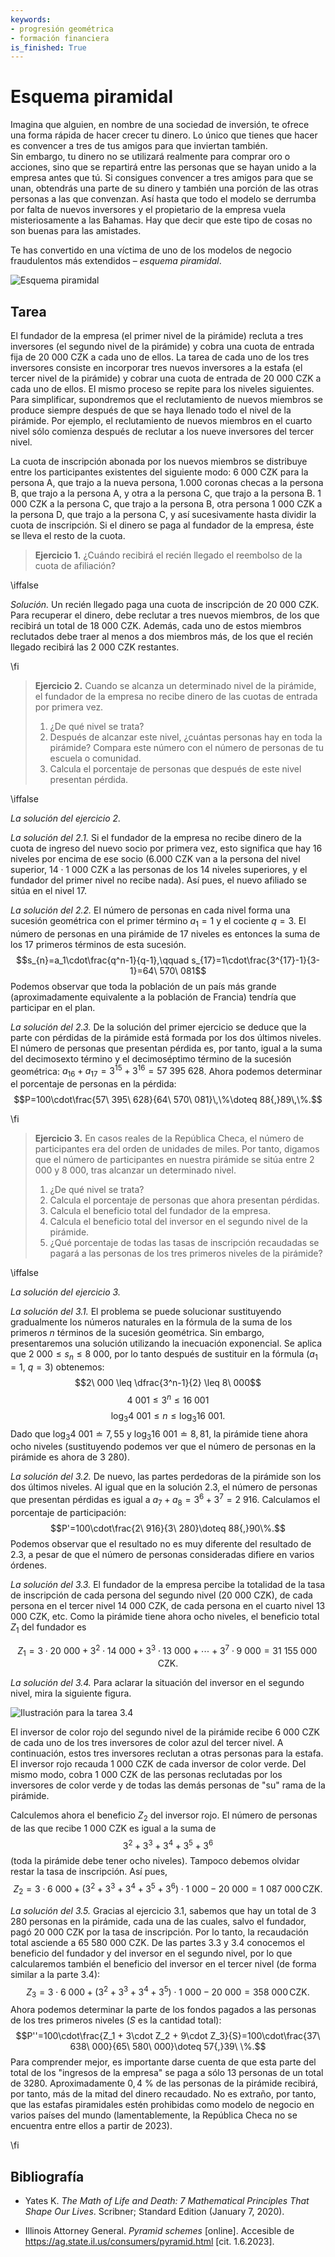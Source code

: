 ```yaml
---
keywords:
- progresión geométrica
- formación financiera
is_finished: True
---
```


# Esquema piramidal
Imagina que alguien, en nombre de una sociedad de inversión, te ofrece una forma rápida de hacer crecer tu dinero.
Lo único que tienes que hacer es convencer a tres de tus amigos para que inviertan también.  
Sin embargo, tu dinero no se utilizará realmente para comprar oro o acciones, sino que se repartirá entre las personas que se hayan unido a la empresa antes que tú. 
Si consigues convencer a tres amigos para que se unan, obtendrás una parte de su dinero y también una porción de las otras personas a las que convenzan. 
Así hasta que todo el modelo se derrumba por falta de nuevos inversores y el propietario de la empresa vuela misteriosamente a las Bahamas. 
Hay que decir que este tipo de cosas no son buenas para las amistades.

Te has convertido en una víctima de uno de los modelos de negocio fraudulentos más extendidos – *esquema piramidal*.

![Esquema piramidal](pyramida.png)

## Tarea

El fundador de la empresa (el primer nivel de la pirámide) recluta a tres inversores
(el segundo nivel de la pirámide) y cobra una cuota de entrada fija de 20 000 CZK a cada uno de ellos.
La tarea de cada uno de los tres inversores consiste en incorporar tres nuevos inversores a la estafa
(el tercer nivel de la pirámide) y cobrar una cuota de entrada de 20 000 CZK a cada uno de ellos. 
El mismo proceso se repite para los niveles siguientes. Para simplificar, supondremos que el reclutamiento
de nuevos miembros se produce siempre después de que se haya llenado todo el nivel de la pirámide. Por ejemplo, el reclutamiento de nuevos miembros
en el cuarto nivel sólo comienza después de reclutar a los nueve inversores del tercer nivel.

La cuota de inscripción abonada por los nuevos miembros se distribuye entre los participantes existentes del siguiente modo: 
6 000 CZK para la persona A, que trajo a la nueva persona, 
1.000 coronas checas a la persona B, que trajo a la persona A, y otra a la persona C, que trajo a la persona B.
1 000 CZK a la persona C, que trajo a la persona B, otra persona
1 000 CZK a la persona D, que trajo a la persona C, y así sucesivamente hasta dividir la cuota de inscripción. 
Si el dinero se paga al fundador de la empresa, éste se lleva el resto de la cuota.

>**Ejercicio 1.** ¿Cuándo recibirá el recién llegado el reembolso de la cuota de afiliación?

\iffalse

*Solución.* Un recién llegado paga una cuota de inscripción de 20 000 CZK. Para recuperar el dinero, debe reclutar a tres nuevos miembros, de los que recibirá un total de 18 000 CZK. Además, cada uno de estos miembros reclutados debe traer al menos a dos miembros más, de los que el recién llegado recibirá las 2 000 CZK restantes.

\fi

>**Ejercicio 2.**
>Cuando se alcanza un determinado nivel de la pirámide, el fundador de 
>la empresa no recibe dinero de las cuotas de entrada por primera vez.
>
>1. ¿De qué nivel se trata?
>2. Después de alcanzar este nivel, ¿cuántas personas hay en toda la pirámide? Compara este número con el número de personas de tu escuela o comunidad.   
>3. Calcula el porcentaje de personas que después de este nivel presentan pérdida.

\iffalse

*La solución del ejercicio 2.*

*La solución del 2.1.*  Si el fundador de la empresa no recibe dinero de la cuota de ingreso del nuevo socio por primera vez, esto significa que hay 16 niveles por encima de ese socio (6.000 CZK van a la persona del nivel superior, $14\cdot 1\ 000$ CZK a las personas de los 14 niveles superiores, y el fundador del primer nivel no recibe nada). Así pues, el nuevo afiliado se sitúa en el nivel 17.

*La solución del 2.2.* El número de personas en cada nivel forma una sucesión geométrica con el primer término $a_1=1$ y el cociente $q=3$. 
El número de personas en una pirámide de 17 niveles es entonces la suma de los 17 primeros términos de esta sucesión. $$s_{n}=a_1\cdot\frac{q^n-1}{q-1},\qquad s_{17}=1\cdot\frac{3^{17}-1}{3-1}=64\ 570\ 081$$ 
Podemos observar que toda la población de un país más grande (aproximadamente equivalente a la población de Francia) tendría que participar en el plan.

*La solución del 2.3.* De la solución del primer ejercicio se deduce que la parte con pérdidas de la pirámide está formada por los dos últimos niveles. El número de personas que presentan pérdida es, por tanto, igual a la suma del decimosexto término
y el decimoséptimo término de la sucesión geométrica: $a_{16}+a_{17}=3^{15}+3^{16}=57\ 395\ 628$. Ahora podemos determinar el porcentaje de personas en la pérdida:
$$P=100\cdot\frac{57\ 395\ 628}{64\ 570\ 081}\,\%\doteq 88{,}89\,\%.$$

\fi

>**Ejercicio 3.**
>En casos reales de la República Checa, el número de participantes era del orden de unidades de miles.
>Por tanto, digamos que el número de participantes en nuestra
pirámide se sitúa entre 2 000 y 8 000, tras alcanzar un determinado nivel.
>
>1. ¿De qué nivel se trata?
>2. Calcula el porcentaje de personas que ahora presentan pérdidas.
>3. Calcula el beneficio total del fundador de la empresa.
>4. Calcula el beneficio total del inversor en el segundo nivel de la pirámide.
>5. ¿Qué porcentaje de todas las tasas de inscripción recaudadas se
>   pagará a las personas de los tres primeros niveles de la pirámide?

\iffalse

*La solución del ejercicio 3.*

*La solución del 3.1.* El problema se puede solucionar sustituyendo gradualmente los números naturales en la fórmula de la suma de los primeros
$n$ términos de la sucesión geométrica. Sin embargo, presentaremos una solución utilizando la inecuación exponencial.
Se aplica que $2\ 000 \leq s_n \leq  8\ 000$, por lo tanto después de sustituir en la fórmula ($a_1=1$, $q=3$) 
obtenemos: $$2\ 000  \leq  \dfrac{3^n-1}{2}  \leq  8\ 000$$ $$4\ 001  \leq   3^n  \leq   16\ 001$$ $$\log_3 4\ 001  \leq   n  \leq   \log_3 16\ 001.$$ Dado que $\log_3 4\ 001 \doteq 7{,}55$ y $\log_3 16\ 001 \doteq 8{,}81$,
la pirámide tiene ahora ocho niveles (sustituyendo podemos ver que el número de personas en la pirámide
es ahora de 3 280).

*La solución del 3.2.* De nuevo, las partes perdedoras de la pirámide son los dos últimos niveles. Al igual que en la solución 2.3, el número de personas que presentan pérdidas es igual a $a_7+a_8=3^6+3^7=2\ 916$. Calculamos el porcentaje de participación: $$P'=100\cdot\frac{2\ 916}{3\ 280}\doteq 88{,}90\%.$$
Podemos observar que el resultado no es muy diferente del resultado de 2.3, a pesar de que el número de personas consideradas difiere en varios órdenes.

*La solución del 3.3.* El fundador de la empresa percibe la totalidad de la tasa de inscripción de cada persona del segundo nivel
(20 000 CZK), de cada persona en el tercer nivel 14 000 CZK, de cada persona
en el cuarto nivel 13 000 CZK, etc. Como la pirámide tiene ahora ocho niveles, el beneficio total  $Z_1$ del fundador es 

$$Z_1=3\cdot 20\ 000 + 3^2\cdot 14\ 000 + 3^3\cdot 13\ 000 + \cdots + 3^7\cdot 9\ 000 = 31\ 155\ 000\,\text{CZK}.$$

*La solución del 3.4.* Para aclarar la situación del inversor en el segundo nivel, mira la siguiente figura.

![Ilustración para la tarea 3.4](pyramida2.png)
 
El inversor de color rojo del segundo nivel de la pirámide recibe 6 000 CZK de cada uno de los tres inversores de color azul del tercer nivel. A continuación, estos tres inversores reclutan a otras personas para la estafa. El inversor rojo recauda 1 000 CZK de cada inversor de color verde. Del mismo modo, cobra 1 000 CZK de las personas reclutadas por los inversores de color verde y de todas las demás personas de "su" rama de la pirámide.
  
Calculemos ahora el beneficio $Z_2$ del inversor rojo. El número de personas de las que recibe 1 000 CZK es igual a la suma de $$3^2 + 3^3 + 3^4 + 3^5 + 3^6$$ (toda la pirámide debe tener ocho niveles). Tampoco debemos olvidar restar la tasa de inscripción. Así pues, $$Z_2=3\cdot 6\ 000 + (3^2+3^3 + 3^4 + 3^5 + 3^6 )\cdot 1\ 000 - 20\ 000 = 1\ 087\ 000\,\text{CZK}.$$ 

*La solución del 3.5.* Gracias al ejercicio 3.1, sabemos que hay un total de 3 280 personas en la pirámide, cada una de las cuales, salvo el fundador, pagó 20 000 CZK por la tasa de inscripción. Por lo tanto, la recaudación total asciende a 65 580 000 CZK. De las partes 3.3 y 3.4 conocemos el beneficio del fundador y del inversor en el segundo nivel, por lo que calcularemos también el beneficio del inversor en el tercer nivel (de forma similar a la parte 3.4): $$Z_3=3\cdot 6\ 000 + (3^2+3^3 + 3^4 + 3^5 )\cdot 1\ 000 - 20\ 000 = 358\ 000\,\text{CZK}. $$ Ahora podemos determinar la parte de los fondos pagados a las personas de los tres primeros niveles ($S$ es la cantidad total): $$P''=100\cdot\frac{Z_1 + 3\cdot Z_2 + 9\cdot Z_3}{S}=100\cdot\frac{37\ 638\ 000}{65\ 580\ 000}\doteq 57{,}39\ \%.$$ Para comprender mejor, es importante darse cuenta de que esta parte del total de los "ingresos de la empresa" se paga a sólo 13 personas de un total de 3280. Aproximadamente $0{,}4\ \%$ de las personas de la pirámide recibirá, por tanto, más de la mitad del dinero recaudado. No es extraño, por tanto, que las estafas piramidales estén prohibidas como modelo de negocio en varios países del mundo (lamentablemente, la República Checa no se encuentra entre ellos a partir de 2023).

\fi

## Bibliografía

* Yates K. *The Math of Life and Death: 7 Mathematical Principles That Shape Our Lives*. Scribner; Standard Edition (January 7, 2020). 

* Illinois Attorney General. *Pyramid schemes* [online]. Accesible de
<https://ag.state.il.us/consumers/pyramid.html> [cit. 1.6.2023].

